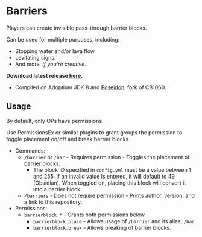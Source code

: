 # Barriers
Players can create invisible pass-through barrier blocks.

Can be used for multiple purposes, including:
- Stopping water and/or lava flow.
- Levitating signs.
- And more, <i>if you're creative</i>.

<b>Download latest release [here](https://github.com/AleksandarHaralanov/BarrierBlock/releases/latest).</b>
- Compiled on Adoptium JDK 8 and [Poseidon](https://github.com/RhysB/Project-Poseidon), fork of CB1060.

## Usage
By default, only OPs have permissions.

Use PermissionsEx or similar plugins to grant groups the permission to toggle placement on/off and break barrier blocks.
- Commands: 
  - `/barrier` or `/bar` - Requires permission - Toggles the placement of barrier blocks.
    - The block ID specified in `config.yml` must be a value between 1 and 255. If an invalid value is entered, it will default to 49 (Obsidian). When toggled on, placing this block will convert it into a barrier block.
  - `/barriers` - Does not require permission - Prints author, version, and a link to this repository.
- Permissions:
  - `barrierblock.*` - Grants both permissions below.
    - `barrierblock.place` - Allows usage of `/barrier` and its alias, `/bar`.
    - `barrierblock.break` - Allows breaking of barrier blocks.